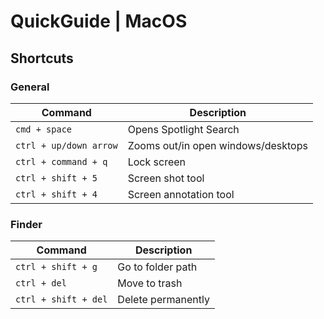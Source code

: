 # QuickGuide | MacOS

## Shortcuts

### General

| Command | Description |
| --- | --- |
| `cmd + space` | Opens Spotlight Search |
| `ctrl + up/down arrow` | Zooms out/in open windows/desktops |
| `ctrl + command + q` | Lock screen |
| `ctrl + shift + 5` | Screen shot tool |
| `ctrl + shift + 4` | Screen annotation tool |

### Finder

| Command | Description |
| --- | --- |
| `ctrl + shift + g` | Go to folder path |
| `ctrl + del` | Move to trash |
| `ctrl + shift + del` | Delete permanently |
